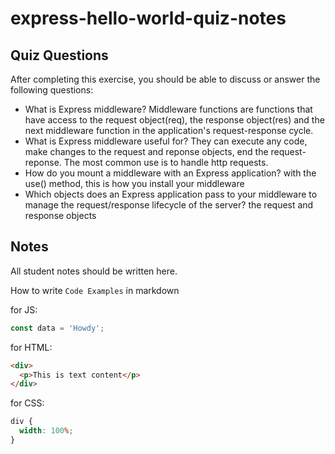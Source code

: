 # express-hello-world-quiz-notes

## Quiz Questions

After completing this exercise, you should be able to discuss or answer the following questions:

- What is Express middleware?
  Middleware functions are functions that have access to the request object(req), the response object(res) and the next middleware function in the application's request-response cycle.
- What is Express middleware useful for?
  They can execute any code, make changes to the request and reponse objects, end the request-reponse. The most common use is to handle http requests.
- How do you mount a middleware with an Express application?
  with the use() method, this is how you install your middleware
- Which objects does an Express application pass to your middleware to manage the request/response lifecycle of the server?
  the request and response objects

## Notes

All student notes should be written here.

How to write `Code Examples` in markdown

for JS:

```javascript
const data = 'Howdy';
```

for HTML:

```html
<div>
  <p>This is text content</p>
</div>
```

for CSS:

```css
div {
  width: 100%;
}
```

